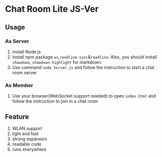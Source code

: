 ﻿# Chat Room Lite JS-Ver

## Usage
### As Server
1. Install Node.js
2. Install npm package `ws`,`readline-sync`&`readline`. Also, you should install `showdown`, `showdown-highlight` for markdown.
3. Use command `node Server.js` and follow the instruction to start a chat room server

### As Member
1. Use your browser(WebSocket support needed) to open `index.html` and follow the instruction to join in a chat room

## Feature
1. WLAN support
2. light and fast
3. strong expansion
4. readable code
5. runs everywhere
